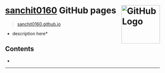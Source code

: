 # [sanchit0160](https://github.com/sanchit0160) GitHub pages <img src="https://upload.wikimedia.org/wikipedia/commons/thumb/9/91/Octicons-mark-github.svg/240px-Octicons-mark-github.svg.png" width="125" align="right" alt="GitHub Logo">

> [sanchit0160.github.io](https://sanchit0160.github.io/)

* description here*

## Contents

- []()

---
